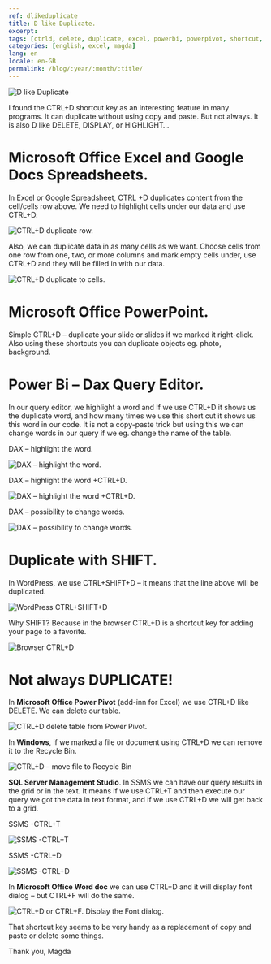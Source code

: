 ```yaml
---
ref: dlikeduplicate
title: D like Duplicate.
excerpt:
tags: [ctrld, delete, duplicate, excel, powerbi, powerpivot, shortcut, ssms, magda]
categories: [english, excel, magda]
lang: en
locale: en-GB
permalink: /blog/:year/:month/:title/
---
```


![D like Duplicate](/assets/images/2020-09-22-d-like-duplicate_01.png)

I found the CTRL+D shortcut key as an interesting feature in many programs. It can duplicate without using copy and paste. But not always. It is also D like DELETE, DISPLAY, or HIGHLIGHT…

# Microsoft Office Excel and Google Docs Spreadsheets.

In Excel or Google Spreadsheet, CTRL +D duplicates content from the cell/cells row above. We need to highlight cells under our data and use CTRL+D.

![CTRL+D duplicate row.](/assets/images/2020-09-22-d-like-duplicate_02.jpg)

Also, we can duplicate data in as many cells as we want. Choose cells from one row from one, two, or more columns and mark empty cells under, use CTRL+D and they will be filled in with our data.

![CTRL+D duplicate to cells.](/assets/images/2020-09-22-d-like-duplicate_03.jpg)

# Microsoft Office PowerPoint.

Simple CTRL+D – duplicate your slide or slides if we marked it right-click. Also using these shortcuts you can duplicate objects eg. photo, background.

# Power Bi – Dax Query Editor.

In our query editor, we highlight a word and If we use CTRL+D it shows us the duplicate word, and how many times we use this short cut it shows us this word in our code. It is not a copy-paste trick but using this we can change words in our query if we eg. change the name of the table.

DAX – highlight the word.

![DAX – highlight the word.](/assets/images/2020-09-22-d-like-duplicate_04.png)

DAX – highlight the word +CTRL+D.

![DAX – highlight the word +CTRL+D.](/assets/images/2020-09-22-d-like-duplicate_05.png)

DAX – possibility to change words.

![DAX – possibility to change words.](/assets/images/2020-09-22-d-like-duplicate_05a.png)

# Duplicate with SHIFT.

In  WordPress, we use CTRL+SHIFT+D – it means that the line above will be duplicated.

![WordPress CTRL+SHIFT+D](/assets/images/2020-09-22-d-like-duplicate_06.png)

Why SHIFT? Because in the browser CTRL+D is a shortcut key for adding your page to a favorite.

![Browser CTRL+D](/assets/images/2020-09-22-d-like-duplicate_07.png)

# Not always DUPLICATE!

In **Microsoft Office Power Pivot** (add-inn for Excel) we use CTRL+D like DELETE. We can delete our table.

![CTRL+D delete table from Power Pivot.](/assets/images/2020-09-22-d-like-duplicate_08.png)

In **Windows**, if we marked a file or document using  CTRL+D we can remove it to the Recycle Bin.

![CTRL+D – move file to Recycle Bin](/assets/images/2020-09-22-d-like-duplicate_09.png)

**SQL Server Management Studio**. In SSMS we can have our query results in the grid or in the text. It means if we use CTRL+T and then execute our query we got the data in text format, and if we use CTRL+D we will get back to a grid.

SSMS -CTRL+T

![SSMS -CTRL+T](/assets/images/2020-09-22-d-like-duplicate_10.jpg)

SSMS -CTRL+D

![SSMS -CTRL+D](/assets/images/2020-09-22-d-like-duplicate_11.jpg)

In **Microsoft Office Word doc** we can use  CTRL+D and it will display font dialog – but CTRL+F will do the same.

![CTRL+D or CTRL+F. Display the Font dialog.](/assets/images/2020-09-22-d-like-duplicate_12.png)

That shortcut key seems to be very handy as a replacement of copy and paste or delete some things.

Thank you, Magda
